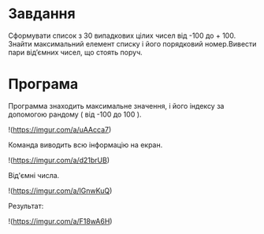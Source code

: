 # Завдання
Сформувати список з 30 випадкових цілих чисел від -100 до + 100.
Знайти максимальний елемент списку і його порядковий номер.Вивести
пари від’ємних чисел, що стоять поруч.

# Програма
Программа знаходить максимальне значення, і його індексу за допомогою рандому ( від -100 до 100 ).

!(https://imgur.com/a/uAAcca7)

Команда виводить всю інформацію на екран.

!(https://imgur.com/a/d21brUB)

Від'ємні числа.

!(https://imgur.com/a/lGnwKuQ)

Результат:

!(https://imgur.com/a/F18wA6H)

